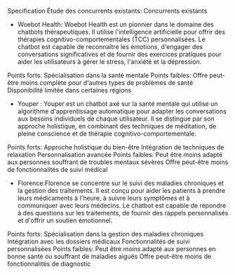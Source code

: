 Specification
Étude des concurrents existants:
Concurrents existants
- Woebot Health: Woebot Health est un pionnier dans le domaine des chatbots thérapeutiques. Il utilise l'intelligence artificielle pour offrir des thérapies cognitivo-comportementales (TCC) personnalisées. Le chatbot est capable de reconnaître les émotions, d'engager des conversations significatives et de fournir des exercices pratiques pour aider les utilisateurs à gérer le stress, l'anxiété et la dépression.

Points forts:
Spécialisation dans la santé mentale
Points faibles:
Offre peut-être moins complète pour d'autres types de problèmes de santé
Disponibilité limitée dans certaines régions

- Youper : Youper est un chatbot axé sur la santé mentale qui utilise un algorithme d'apprentissage automatique pour adapter les conversations aux besoins individuels de chaque utilisateur. Il se distingue par son approche holistique, en combinant des techniques de méditation, de pleine conscience et de thérapie cognitivo-comportementale.

Points forts:
Approche holistique du bien-être
Intégration de techniques de relaxation
Personnalisation avancée
Points faibles:
Peut être moins adapté aux personnes souffrant de troubles mentaux sévères
Offre peut-être moins de fonctionnalités de suivi médical

- Florence:Florence se concentre sur le suivi des maladies chroniques et la gestion des traitements. Il est conçu pour aider les patients à prendre leurs médicaments à l'heure, à suivre leurs symptômes et à communiquer avec leurs médecins. Le chatbot est capable de répondre à des questions sur les traitements, de fournir des rappels personnalisés et d'offrir un soutien émotionnel.

Points forts:
Spécialisation dans la gestion des maladies chroniques
Intégration avec les dossiers médicaux
Fonctionnalités de suivi personnalisées
Points faibles:
Peut être moins adapté aux personnes en bonne santé ou souffrant de maladies aiguës
Offre peut-être moins de fonctionnalités de diagnostic

